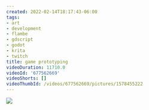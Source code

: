 ```yaml
---
created: 2022-02-14T18:17:43-06:00
tags:
- art
- development
- flambe
- gdscript
- godot
- krita
- twitch
title: game prototyping
videoDuration: 11710.0
videoId: '677562669'
videoShorts: []
videoThumbId: /videos/677562669/pictures/1578455222
---
```


![](20220215001743.jpg)
